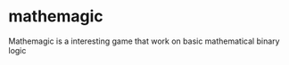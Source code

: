 mathemagic
==========

Mathemagic is a interesting game that work on basic mathematical binary logic

